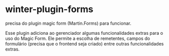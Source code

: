 # winter-plugin-forms
precisa do plugin magic form (Martin.Forms) para funcionar.

Esse plugin adiciona ao gerenciador algumas funcionalidades extras para o uso do Magic Form. Ele permite a escolha de remetentes, campos do formulário (precisa que o frontend seja criado) entre outras funcionalidades extras.
